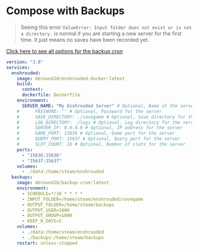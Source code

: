 # Compose with Backups

> Seeing this error `ValueError: Input folder does not exist or is not a directory.` is normal if you are starting a new server for the first time.
> It just means no saves have been recorded yet.

[Click here to see all options for the backup cron](https://github.com/mbround18/backup-docker)

```yaml
version: "3.8"
services:
  enshrouded:
    image: mbround18/enshrouded-docker:latest
    build:
      context: .
      dockerfile: Dockerfile
    environment:
      SERVER_NAME: "My Enshrouded Server" # Optional, Name of the server
    #      PASSWORD: "" # Optional, Password for the server
    #      SAVE_DIRECTORY: ./savegame # Optional, Save directory for the game
    #      LOG_DIRECTORY: ./logs # Optional, Log directory for the server
    #      SERVER_IP: 0.0.0.0 # Optional, IP address for the server
    #      GAME_PORT: 15636 # Optional, Game port for the server
    #      QUERY_PORT: 15637 # Optional, Query port for the server
    #      SLOT_COUNT: 16 # Optional, Number of slots for the server
    ports:
      - "15636:15636"
      - "15637:15637"
    volumes:
      - ./data:/home/steam/enshrouded
  backups:
    image: mbround18/backup-cron:latest
    environment:
      - SCHEDULE=*/10 * * * *
      - INPUT_FOLDER=/home/steam/enshrouded/savegame
      - OUTPUT_FOLDER=/home/steam/backups
      - OUTPUT_USER=1000
      - OUTPUT_GROUP=1000
      - KEEP_N_DAYS=5
    volumes:
      - ./data:/home/steam/enshrouded
      - ./backups:/home/steam/backups
    restart: unless-stopped
```
